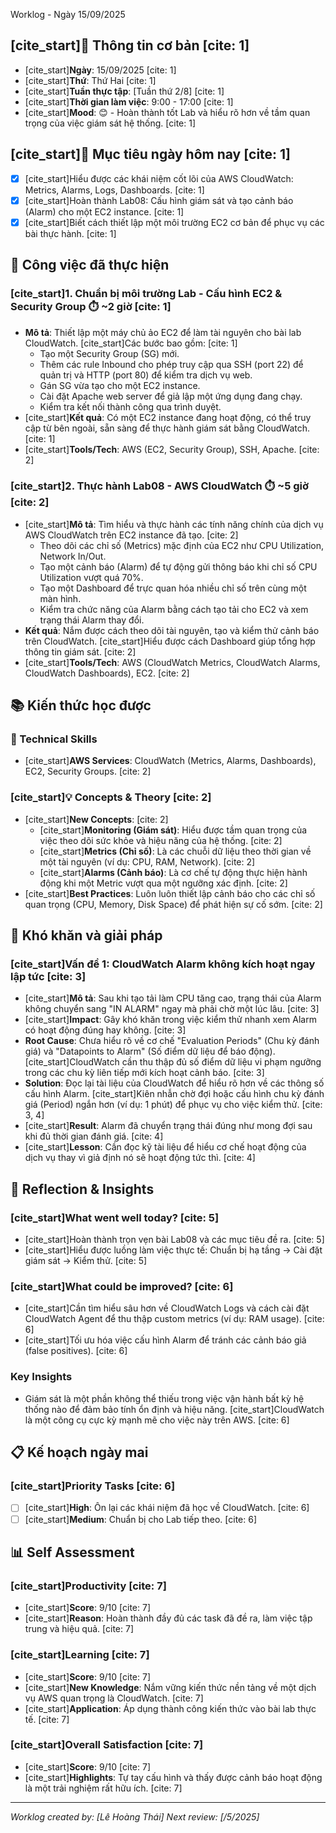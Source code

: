 Worklog - Ngày 15/09/2025

## [cite_start]📅 Thông tin cơ bản [cite: 1]
- [cite_start]**Ngày**: 15/09/2025 [cite: 1]
- [cite_start]**Thứ**: Thứ Hai [cite: 1]
- [cite_start]**Tuần thực tập**: [Tuần thứ 2/8] [cite: 1]
- [cite_start]**Thời gian làm việc**: 9:00 - 17:00 [cite: 1]
- [cite_start]**Mood**: 😊 - Hoàn thành tốt Lab và hiểu rõ hơn về tầm quan trọng của việc giám sát hệ thống. [cite: 1]

## [cite_start]🎯 Mục tiêu ngày hôm nay [cite: 1]
- [x] [cite_start]Hiểu được các khái niệm cốt lõi của AWS CloudWatch: Metrics, Alarms, Logs, Dashboards. [cite: 1]
- [x] [cite_start]Hoàn thành Lab08: Cấu hình giám sát và tạo cảnh báo (Alarm) cho một EC2 instance. [cite: 1]
- [x] [cite_start]Biết cách thiết lập một môi trường EC2 cơ bản để phục vụ các bài thực hành. [cite: 1]

## 💼 Công việc đã thực hiện

### [cite_start]1. Chuẩn bị môi trường Lab - Cấu hình EC2 & Security Group ⏱️ ~2 giờ [cite: 1]
- **Mô tả**: Thiết lập một máy chủ ảo EC2 để làm tài nguyên cho bài lab CloudWatch. [cite_start]Các bước bao gồm: [cite: 1]
    - Tạo một Security Group (SG) mới.
    - Thêm các rule Inbound cho phép truy cập qua SSH (port 22) để quản trị và HTTP (port 80) để kiểm tra dịch vụ web.
    - Gán SG vừa tạo cho một EC2 instance.
    - Cài đặt Apache web server để giả lập một ứng dụng đang chạy.
    - Kiểm tra kết nối thành công qua trình duyệt.
- [cite_start]**Kết quả**: Có một EC2 instance đang hoạt động, có thể truy cập từ bên ngoài, sẵn sàng để thực hành giám sát bằng CloudWatch. [cite: 1]
- [cite_start]**Tools/Tech**: AWS (EC2, Security Group), SSH, Apache. [cite: 2]

### [cite_start]2. Thực hành Lab08 - AWS CloudWatch ⏱️ ~5 giờ [cite: 2]
- [cite_start]**Mô tả**: Tìm hiểu và thực hành các tính năng chính của dịch vụ AWS CloudWatch trên EC2 instance đã tạo. [cite: 2]
    - Theo dõi các chỉ số (Metrics) mặc định của EC2 như CPU Utilization, Network In/Out.
    - Tạo một cảnh báo (Alarm) để tự động gửi thông báo khi chỉ số CPU Utilization vượt quá 70%.
    - Tạo một Dashboard để trực quan hóa nhiều chỉ số trên cùng một màn hình.
    - Kiểm tra chức năng của Alarm bằng cách tạo tải cho EC2 và xem trạng thái Alarm thay đổi.
- **Kết quả**: Nắm được cách theo dõi tài nguyên, tạo và kiểm thử cảnh báo trên CloudWatch. [cite_start]Hiểu được cách Dashboard giúp tổng hợp thông tin giám sát. [cite: 2]
- [cite_start]**Tools/Tech**: AWS (CloudWatch Metrics, CloudWatch Alarms, CloudWatch Dashboards), EC2. [cite: 2]

## 📚 Kiến thức học được

### 🔧 Technical Skills
- [cite_start]**AWS Services**: CloudWatch (Metrics, Alarms, Dashboards), EC2, Security Groups. [cite: 2]

### [cite_start]💡 Concepts & Theory [cite: 2]
- [cite_start]**New Concepts**: [cite: 2]
    - [cite_start]**Monitoring (Giám sát)**: Hiểu được tầm quan trọng của việc theo dõi sức khỏe và hiệu năng của hệ thống. [cite: 2]
    - [cite_start]**Metrics (Chỉ số)**: Là các chuỗi dữ liệu theo thời gian về một tài nguyên (ví dụ: CPU, RAM, Network). [cite: 2]
    - [cite_start]**Alarms (Cảnh báo)**: Là cơ chế tự động thực hiện hành động khi một Metric vượt qua một ngưỡng xác định. [cite: 2]
- [cite_start]**Best Practices**: Luôn luôn thiết lập cảnh báo cho các chỉ số quan trọng (CPU, Memory, Disk Space) để phát hiện sự cố sớm. [cite: 2]

## 🚧 Khó khăn và giải pháp

### [cite_start]Vấn đề 1: CloudWatch Alarm không kích hoạt ngay lập tức [cite: 3]
- [cite_start]**Mô tả**: Sau khi tạo tải làm CPU tăng cao, trạng thái của Alarm không chuyển sang "IN ALARM" ngay mà phải chờ một lúc lâu. [cite: 3]
- [cite_start]**Impact**: Gây khó khăn trong việc kiểm thử nhanh xem Alarm có hoạt động đúng hay không. [cite: 3]
- **Root Cause**: Chưa hiểu rõ về cơ chế "Evaluation Periods" (Chu kỳ đánh giá) và "Datapoints to Alarm" (Số điểm dữ liệu để báo động). [cite_start]CloudWatch cần thu thập đủ số điểm dữ liệu vi phạm ngưỡng trong các chu kỳ liên tiếp mới kích hoạt cảnh báo. [cite: 3]
- **Solution**: Đọc lại tài liệu của CloudWatch để hiểu rõ hơn về các thông số cấu hình Alarm. [cite_start]Kiên nhẫn chờ đợi hoặc cấu hình chu kỳ đánh giá (Period) ngắn hơn (ví dụ: 1 phút) để phục vụ cho việc kiểm thử. [cite: 3, 4]
- [cite_start]**Result**: Alarm đã chuyển trạng thái đúng như mong đợi sau khi đủ thời gian đánh giá. [cite: 4]
- [cite_start]**Lesson**: Cần đọc kỹ tài liệu để hiểu cơ chế hoạt động của dịch vụ thay vì giả định nó sẽ hoạt động tức thì. [cite: 4]

## 💭 Reflection & Insights

### [cite_start]What went well today? [cite: 5]
- [cite_start]Hoàn thành trọn vẹn bài Lab08 và các mục tiêu đề ra. [cite: 5]
- [cite_start]Hiểu được luồng làm việc thực tế: Chuẩn bị hạ tầng -> Cài đặt giám sát -> Kiểm thử. [cite: 5]

### [cite_start]What could be improved? [cite: 6]
- [cite_start]Cần tìm hiểu sâu hơn về CloudWatch Logs và cách cài đặt CloudWatch Agent để thu thập custom metrics (ví dụ: RAM usage). [cite: 6]
- [cite_start]Tối ưu hóa việc cấu hình Alarm để tránh các cảnh báo giả (false positives). [cite: 6]

### Key Insights
- Giám sát là một phần không thể thiếu trong việc vận hành bất kỳ hệ thống nào để đảm bảo tính ổn định và hiệu năng. [cite_start]CloudWatch là một công cụ cực kỳ mạnh mẽ cho việc này trên AWS. [cite: 6]

## 📋 Kế hoạch ngày mai

### [cite_start]Priority Tasks [cite: 6]
- [ ] [cite_start]**High**: Ôn lại các khái niệm đã học về CloudWatch. [cite: 6]
- [ ] [cite_start]**Medium**: Chuẩn bị cho Lab tiếp theo. [cite: 6]

## 📊 Self Assessment

### [cite_start]Productivity [cite: 7]
- [cite_start]**Score**: 9/10 [cite: 7]
- [cite_start]**Reason**: Hoàn thành đầy đủ các task đã đề ra, làm việc tập trung và hiệu quả. [cite: 7]

### [cite_start]Learning [cite: 7]
- [cite_start]**Score**: 9/10 [cite: 7]
- [cite_start]**New Knowledge**: Nắm vững kiến thức nền tảng về một dịch vụ AWS quan trọng là CloudWatch. [cite: 7]
- [cite_start]**Application**: Áp dụng thành công kiến thức vào bài lab thực tế. [cite: 7]

### [cite_start]Overall Satisfaction [cite: 7]
- [cite_start]**Score**: 9/10 [cite: 7]
- [cite_start]**Highlights**: Tự tay cấu hình và thấy được cảnh báo hoạt động là một trải nghiệm rất hữu ích. [cite: 7]

---
*Worklog created by: [Lê Hoàng Thái]*
*Next review: [/5/2025]*
